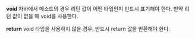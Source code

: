 **void**
자바에서 메소드의 경우 리턴 값이 어떤 타입인지 반드시 표기해야 한다.
만약 리턴 값이 없을 때 void를 사용한다.

**return**
void 타입을 사용하지 않을 경우, 반드시 return 값을 반환해야 한다.